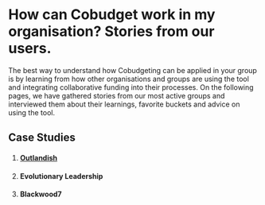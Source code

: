 # How can Cobudget work in my organisation? Stories from our users.

The best way to understand how Cobudgeting can be applied in your group is by learning from how other organisations and groups are using the tool and integrating collaborative funding into their processes. On the following pages, we have gathered stories from our most active groups and interviewed them about their learnings, favorite buckets and advice on using the tool.

## Case Studies

1. #### [Outlandish](https://greaterthan.gitbooks.io/greaterthan-s-guide-to-collaborative-finance/content/use-case-outlandish.html)
2. #### Evolutionary Leadership
3. #### Blackwood7




